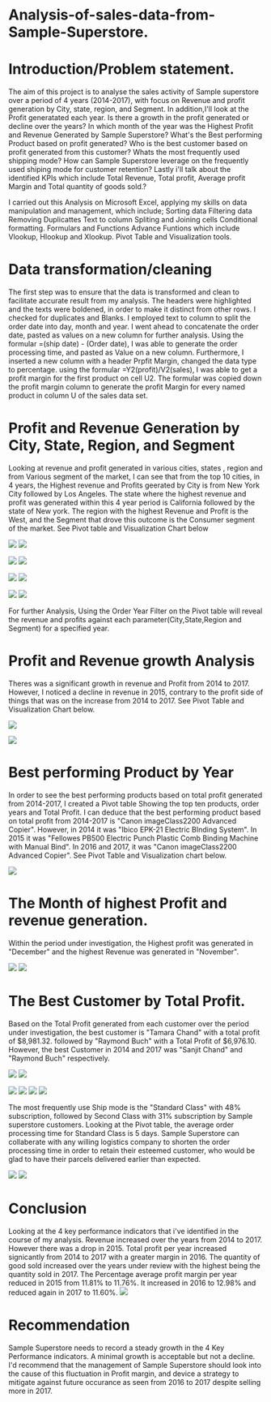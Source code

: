 # Analysis-of-sales-data-from-Sample-Superstore.

# Introduction/Problem statement.
The aim of this project is to analyse the sales activity of Sample superstore over a period of 4 years (2014-2017), with focus on Revenue and profit generation by City, state, region, and Segment. In addition,I'll look at the Profit generatated each year. Is there a growth in the profit generated or decline over the years? 
In which month of the year was the Highest Profit and Revenue Generated by Sample Superstore? 
What's the Best performing Product based on profit generated? 
Who is the best customer based on profit generated from this customer? 
Whats the most frequently used shipping mode? How can Sample Superstore leverage on the frequently used shiping mode for customer retention?
Lastly i'll talk about the identified KPIs which include Total Revenue, Total profit, Average profit Margin and Total quantity of goods sold.?

I carried out this Analysis on Microsoft Excel, applying my skills on data manipulation and management, which include;
Sorting data
Filtering data
Removing Duplicattes
Text to column
Spliting and Joining cells
Conditional formatting.
Formulars and Functions
Advance Funtions which include Vlookup, Hlookup and Xlookup.
Pivot Table and Visualization tools.

# Data transformation/cleaning
The first step was to ensure that the data is transformed and clean to facilitate accurate result from my analysis.
The headers were highlighted and the texts were boldened, in order to make it distinct from other rows.
I checked for duplicates and Blanks.
I employed text to column to split the order date into day, month and year. 
I went ahead to concatenate the order date, pasted as values on a new column for further analysis.
Using the formular =(ship date) - (Order date), I was able to generate the order processing time, and pasted as Value on a new column.
Furthermore, I inserted a new column with a header Prpfit Margin, changed the data type to percentage. using the formular =Y2(profit)/V2(sales), I was able to get a profit margin for the first product on cell U2. The formular was copied down the profit margin column to generate the profit Margin for every named product in column U of the sales data set.


# Profit and Revenue Generation by City, State, Region, and Segment
Looking at revenue and profit generated in various cities, states , region and from Various segment of the market, I can see that from the top 10 cities, in 4 years, the Highest revenue and Profits geerated by City is from New York City followed by Los Angeles. The state where the highest revenue and profit was generated within this 4 year period is California followed by the state of New york. The region with the highest Revenue and Profit is the West, and the Segment that drove this outcome is the Consumer segment of the market. See Pivot table and Visualization Chart below

![](Project_Pivot2.PNG)     ![](Project_Chart2.PNG)

![](Project_Pivot3.PNG)     ![](Project_Chart3.PNG)

![](Project_Pivot4.PNG)     ![](Project_Chart4.PNG)

![](Project_Pivot5.PNG)     ![](Project_Chart5.PNG)

For further Analysis, Using the Order Year Filter on the Pivot table will reveal the revenue and profits against each parameter(City,State,Region and Segment) for a specified year.

# Profit and Revenue growth Analysis
Theres was a significant growth in revenue and Profit from 2014 to 2017. However, I noticed a decline in revenue in 2015, contrary to the profit side of things that was on the increase from 2014 to 2017. See Pivot Table and Visualization Chart below.

![](Project_Pivot1.PNG)

![](Project_Chart1.PNG)

# Best performing Product by Year
In order to see the best performing products based on total profit generated from 2014-2017, I created a Pivot table Showing the top ten products, order years and Total Profit.
I can deduce that the best performing product based on total profit from 2014-2017 is "Canon imageClass2200 Advanced Copier". However, in 2014 it was "Ibico EPK-21 Electric BInding System". In 2015 it was "Fellowes PB500 Electric Punch Plastic Comb Binding Machine with Manual Bind". In 2016 and 2017, it was "Canon imageClass2200 Advanced Copier". See Pivot Table and Visualization chart below.

![](Project_Pivot11.PNG)  


# The Month of highest Profit and revenue generation.
Within the period under investigation, the Highest profit was generated in "December" and the highest Revenue was generated in "November".

![](Project_Pivot9.PNG)   ![](Project_Chart9.PNG)


# The Best Customer by Total Profit.
Based on the Total Profit generated from each customer over the period under investigation, the best customer is "Tamara Chand" with a total profit of $8,981.32. followed by "Raymond Buch" with a Total Profit of $6,976.10. However, the best Customer in 2014 and 2017 was "Sanjit Chand" and "Raymond Buch" respectively.

![](Project_Pivot7.PNG)   ![](Project_Pivot13.PNG)

![](Project_Pivot14.PNG)
![](Project_Pivot15.PNG)
![](Project_Pivot16.PNG)
![](Project_Pivot17.PNG)


The most frequently use Ship mode is the "Standard Class" with 48% subscription, followed by Second Class with 31% subscription by Sample superstore customers. Looking at the Pivot table, the average order processing time for Standard Class is 5 days. Sample Superstore can collaberate with any willing logistics company to shorten the order processing time in order to retain their esteemed customer, who would be glad to have their parcels delivered earlier than expected.

![](Project_Pivot8.PNG)  ![](Project_Chart8.PNG)



# Conclusion
Looking at the 4 key performance indicators that i've identified in the course of my analysis.
Revenue increased over the years from 2014 to 2017. However there was a drop in 2015.
Total profit per year increased signicantly from 2014 to 2017 with a greater margin in 2016.
The quantity of good sold increased over the years under review with the highest being the quantity sold in 2017.
The Percentage average profit margin per year reduced in 2015 from 11.81% to 11.76%. It increased in 2016 to 12.98% and reduced again in 2017 to 11.60%. 
![](Project_Pivot10.PNG)

# Recommendation
Sample Superstore needs to record a steady growth in the 4 Key Performance indicators. A minimal growth is acceptable but not a decline. I'd recommend that the management of Sample Superstore should look into the cause of this fluctuation in Profit margin, and device a strategy to mitigate against future occurance as seen from 2016 to 2017 despite selling more in 2017. 


